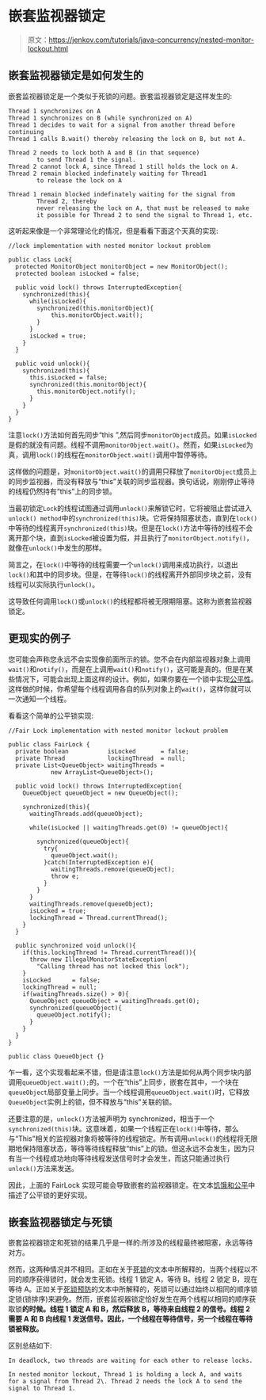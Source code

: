 # 嵌套监视器锁定

> 原文：<https://jenkov.com/tutorials/java-concurrency/nested-monitor-lockout.html>

## 嵌套监视器锁定是如何发生的

嵌套监视器锁定是一个类似于死锁的问题。嵌套监视器锁定是这样发生的:

```
Thread 1 synchronizes on A
Thread 1 synchronizes on B (while synchronized on A)
Thread 1 decides to wait for a signal from another thread before continuing
Thread 1 calls B.wait() thereby releasing the lock on B, but not A.

Thread 2 needs to lock both A and B (in that sequence)
        to send Thread 1 the signal.
Thread 2 cannot lock A, since Thread 1 still holds the lock on A.
Thread 2 remain blocked indefinately waiting for Thread1
        to release the lock on A

Thread 1 remain blocked indefinately waiting for the signal from
        Thread 2, thereby
        never releasing the lock on A, that must be released to make
        it possible for Thread 2 to send the signal to Thread 1, etc.

```

这听起来像是一个非常理论化的情况，但是看看下面这个天真的实现:

```
//lock implementation with nested monitor lockout problem

public class Lock{
  protected MonitorObject monitorObject = new MonitorObject();
  protected boolean isLocked = false;

  public void lock() throws InterruptedException{
    synchronized(this){
      while(isLocked){
        synchronized(this.monitorObject){
            this.monitorObject.wait();
        }
      }
      isLocked = true;
    }
  }

  public void unlock(){
    synchronized(this){
      this.isLocked = false;
      synchronized(this.monitorObject){
        this.monitorObject.notify();
      }
    }
  }
}

```

注意`lock()`方法如何首先同步“this ”,然后同步`monitorObject`成员。如果`isLocked`是假的就没有问题。线程不调用`monitorObject.wait()`。然而，如果`isLocked`为真，调用`lock()`的线程在`monitorObject.wait()`调用中暂停等待。

这样做的问题是，对`monitorObject.wait()`的调用只释放了`monitorObject`成员上的同步监视器，而没有释放与“this”关联的同步监视器。换句话说，刚刚停止等待的线程仍然持有“this”上的同步锁。

当最初锁定`Lock`的线程试图通过调用`unlock()`来解锁它时，它将被阻止尝试进入`unlock() method`中的`synchronized(this)`块。它将保持阻塞状态，直到在`lock()`中等待的线程离开`synchronized(this)`块。但是在`lock()`方法中等待的线程不会离开那个块，直到`isLocked`被设置为假，并且执行了`monitorObject.notify()`，就像在`unlock()`中发生的那样。

简言之，在`lock()`中等待的线程需要一个`unlock()`调用来成功执行，以退出`lock()`和其中的同步块。但是，在等待`lock()`的线程离开外部同步块之前，没有线程可以实际执行`unlock()`。

这导致任何调用`lock()`或`unlock()`的线程都将被无限期阻塞。这称为嵌套监视器锁定。

## 更现实的例子

您可能会声称您永远不会实现像前面所示的锁。您不会在内部监视器对象上调用`wait()`和`notify()`，而是在上调用`wait()`和`notify()`，这可能是真的。但是在某些情况下，可能会出现上面这样的设计。例如，如果你要在一个锁中实现[公平性](/java-concurrency/starvation-and-fairness.html)。这样做的时候，你希望每个线程调用各自的队列对象上的`wait()`，这样你就可以一次通知一个线程。

看看这个简单的公平锁实现:

```
//Fair Lock implementation with nested monitor lockout problem

public class FairLock {
  private boolean           isLocked       = false;
  private Thread            lockingThread  = null;
  private List<QueueObject> waitingThreads =
            new ArrayList<QueueObject>();

  public void lock() throws InterruptedException{
    QueueObject queueObject = new QueueObject();

    synchronized(this){
      waitingThreads.add(queueObject);

      while(isLocked || waitingThreads.get(0) != queueObject){

        synchronized(queueObject){
          try{
            queueObject.wait();
          }catch(InterruptedException e){
            waitingThreads.remove(queueObject);
            throw e;
          }
        }
      }
      waitingThreads.remove(queueObject);
      isLocked = true;
      lockingThread = Thread.currentThread();
    }
  }

  public synchronized void unlock(){
    if(this.lockingThread != Thread.currentThread()){
      throw new IllegalMonitorStateException(
        "Calling thread has not locked this lock");
    }
    isLocked      = false;
    lockingThread = null;
    if(waitingThreads.size() > 0){
      QueueObject queueObject = waitingThreads.get(0);
      synchronized(queueObject){
        queueObject.notify();
      }
    }
  }
}

```

```
public class QueueObject {}

```

乍一看，这个实现看起来不错，但是请注意`lock()`方法是如何从两个同步块内部调用`queueObject.wait();`的。一个在“this”上同步，嵌套在其中，一个块在`queueObject`局部变量上同步。当一个线程调用`queueObject.wait()`时，它释放`QueueObject`实例上的锁，但不释放与“this”关联的锁。

还要注意的是，`unlock()`方法被声明为 synchronized，相当于一个`synchronized(this)`块。这意味着，如果一个线程正在`lock()`中等待，那么与“This”相关的监视器对象将被等待的线程锁定。所有调用`unlock()`的线程将无限期地保持阻塞状态，等待等待线程释放“this”上的锁。但这永远不会发生，因为只有当一个线程成功地向等待线程发送信号时才会发生，而这只能通过执行`unlock()`方法来发送。

因此，上面的 FairLock 实现可能会导致嵌套的监视器锁定。在文本[饥饿和公平](/java-concurrency/starvation-and-fairness.html)中描述了公平锁的更好实现。

## 嵌套监视器锁定与死锁

嵌套监视器锁定和死锁的结果几乎是一样的:所涉及的线程最终被阻塞，永远等待对方。

然而，这两种情况并不相同。正如在关于[死锁](deadlock.html)的文本中所解释的，当两个线程以不同的顺序获得锁时，就会发生死锁。线程 1 锁定 A，等待 B。线程 2 锁定 B，现在等待 A。正如关于[死锁预防](deadlock-prevention.html)的文本中所解释的，死锁可以通过始终以相同的顺序锁定锁(锁排序)来避免。然而，嵌套监视器锁定恰好发生在两个线程以相同的顺序获取锁**的时候。线程 1 锁定 A 和 B，然后释放 B，等待来自线程 2 的信号。线程 2 需要 A 和 B 向线程 1 发送信号。因此，一个线程在等待信号，另一个线程在等待锁被释放。**

区别总结如下:

```
In deadlock, two threads are waiting for each other to release locks.

In nested monitor lockout, Thread 1 is holding a lock A, and waits
for a signal from Thread 2\. Thread 2 needs the lock A to send the
signal to Thread 1.

```